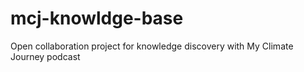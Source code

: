 # mcj-knowldge-base
Open collaboration project for knowledge discovery with My Climate Journey podcast

